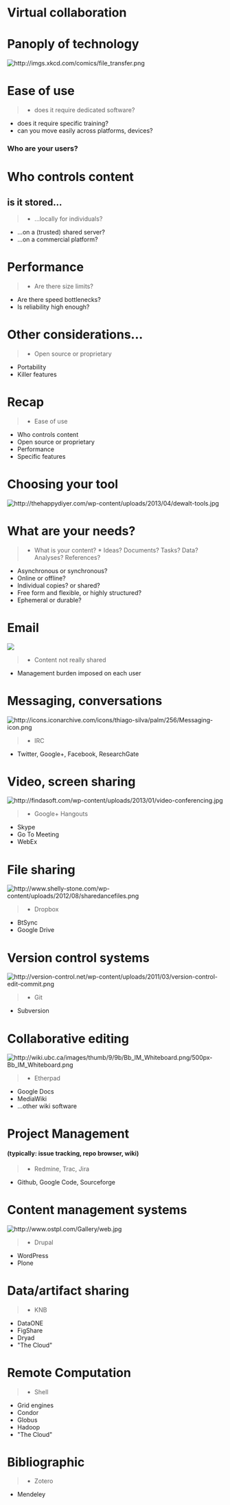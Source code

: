 # Virtual collaboration

# Panoply of technology

![](images/file_transfer.png
    "http://imgs.xkcd.com/comics/file_transfer.png")

<!-- considerations when choosing among similar solutions -->

# Ease of use

> - does it require dedicated software?
- does it require specific training?
- can you move easily across platforms, devices?

### Who are your users?

# Who controls content

## is it stored...

> - ...locally for individuals?
- ...on a (trusted) shared server?
- ...on a commercial platform?

# Performance

> - Are there size limits?
- Are there speed bottlenecks?
- Is reliability high enough?

# Other considerations...

> - Open source or proprietary
- Portability
- Killer features

# Recap

> * Ease of use
* Who controls content
* Open source or proprietary
* Performance
* Specific features

<!-- considerations when choosing modality -->

# Choosing your tool

![](images/dewalt-tools.jpg
    "http://thehappydiyer.com/wp-content/uploads/2013/04/dewalt-tools.jpg")

# What are your needs?

> * What is your content?
    * Ideas? Documents? Tasks? Data? Analyses? References?
* Asynchronous or synchronous?
* Online or offline?
* Individual copies? or shared?
* Free form and flexible, or highly structured?
* Ephemeral or durable?

# Email

![](images/email.jpg)

> * Content not really shared
* Management burden imposed on each user

# Messaging, conversations

![](images/Messaging-icon.png
    "http://icons.iconarchive.com/icons/thiago-silva/palm/256/Messaging-icon.png")

> * IRC
* Twitter, Google+, Facebook, ResearchGate

# Video, screen sharing

![](images/video-conferencing.jpg
    "http://findasoft.com/wp-content/uploads/2013/01/video-conferencing.jpg")

> * Google+ Hangouts
* Skype
* Go To Meeting
* WebEx

# File sharing

![](images/sharedancefiles.png
    "http://www.shelly-stone.com/wp-content/uploads/2012/08/sharedancefiles.png")

> * Dropbox
* BtSync
* Google Drive

# Version control systems

![](images/version-control-edit-commit.png
    "http://version-control.net/wp-content/uploads/2011/03/version-control-edit-commit.png")

> * Git
* Subversion

# Collaborative editing

![](images/500px-Bb_IM_Whiteboard.png
    "http://wiki.ubc.ca/images/thumb/9/9b/Bb_IM_Whiteboard.png/500px-Bb_IM_Whiteboard.png")

> * Etherpad
* Google Docs
* MediaWiki
* ...other wiki software

# Project Management

#### (typically: issue tracking, repo browser, wiki)

> * Redmine, Trac, Jira
* Github, Google Code, Sourceforge

# Content management systems

![](images/web.jpg
    "http://www.ostpl.com/Gallery/web.jpg")

> * Drupal
* WordPress
* Plone

# Data/artifact sharing

> * KNB
* DataONE
* FigShare
* Dryad
*  "The Cloud"

# Remote Computation

> * Shell
* Grid engines
* Condor
* Globus
* Hadoop
* "The Cloud"

# Bibliographic

> * Zotero
* Mendeley
